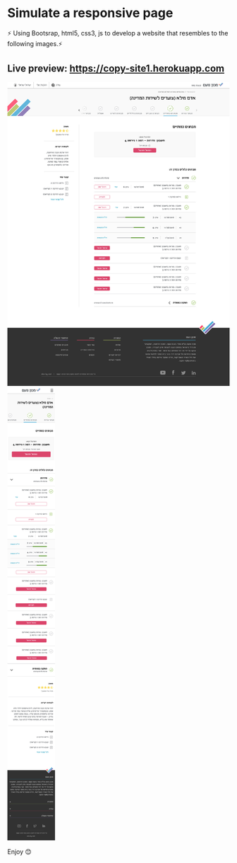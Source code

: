 # Simulate a responsive page
⚡️ Using Bootsrap, html5, css3, js  to develop a website that resembles to the following images.⚡️
## Live preview: https://copy-site1.herokuapp.com


![source1](/pictures/page.jpg)
![source2](/pictures/mobile.jpg)

Enjoy 😊
